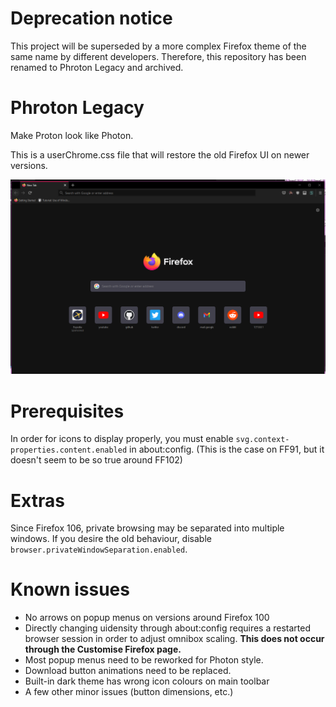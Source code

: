 # Deprecation notice

This project will be superseded by a more complex Firefox theme of the same name by different developers. Therefore, this repository has been renamed to Phroton Legacy and archived.

# Phroton Legacy

Make Proton look like Photon.

This is a userChrome.css file that will restore the old Firefox UI on newer versions.

![Screenshot](screenshot/0.png)

# Prerequisites

In order for icons to display properly, you must enable `svg.context-properties.content.enabled`
in about:config. (This is the case on FF91, but it doesn't seem to be so true around FF102)

# Extras

Since Firefox 106, private browsing may be separated into multiple windows. If you desire the old behaviour, disable `browser.privateWindowSeparation.enabled`.

# Known issues

- No arrows on popup menus on versions around Firefox 100
- Directly changing uidensity through about:config requires
  a restarted browser session in order to adjust omnibox scaling.
  **This does not occur through the Customise Firefox page.**
- Most popup menus need to be reworked for Photon style.
- Download button animations need to be replaced.
- Built-in dark theme has wrong icon colours on main toolbar
- A few other minor issues (button dimensions, etc.)
